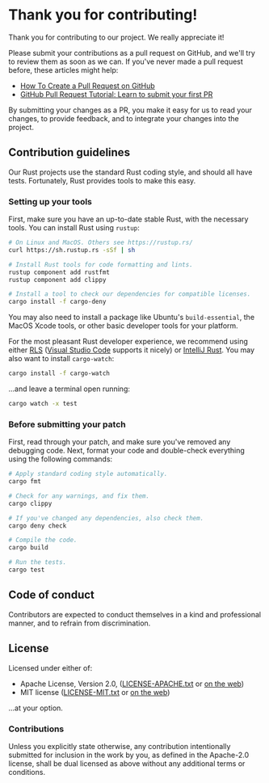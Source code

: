# Thank you for contributing!

Thank you for contributing to our project. We really appreciate it!

Please submit your contributions as a pull request on GitHub, and we'll try to review them as soon as we can. If you've never made a pull request before, these articles might help:

- [How To Create a Pull Request on GitHub](https://www.digitalocean.com/community/tutorials/how-to-create-a-pull-request-on-github)
- [GitHub Pull Request Tutorial: Learn to submit your first PR](https://www.thinkful.com/learn/github-pull-request-tutorial/#Time-to-Submit-Your-First-PR)

By submitting your changes as a PR, you make it easy for us to read your changes, to provide feedback, and to integrate your changes into the project.

## Contribution guidelines

Our Rust projects use the standard Rust coding style, and should all have tests. Fortunately, Rust provides tools to make this easy.

### Setting up your tools

First, make sure you have an up-to-date stable Rust, with the necessary tools. You can install Rust using `rustup`:

```sh
# On Linux and MacOS. Others see https://rustup.rs/
curl https://sh.rustup.rs -sSf | sh

# Install Rust tools for code formatting and lints.
rustup component add rustfmt
rustup component add clippy

# Install a tool to check our dependencies for compatible licenses.
cargo install -f cargo-deny
```

You may also need to install a package like Ubuntu's `build-essential`, the MacOS Xcode tools, or other basic developer tools for your platform.

For the most pleasant Rust developer experience, we recommend using either [RLS](https://github.com/rust-lang/rls) ([Visual Studio Code](https://code.visualstudio.com/) supports it nicely) or [IntelliJ Rust](https://intellij-rust.github.io/). You may also want to install `cargo-watch`:

```sh
cargo install -f cargo-watch
```

...and leave a terminal open running:

```sh
cargo watch -x test
```

### Before submitting your patch

First, read through your patch, and make sure you've removed any debugging code. Next, format your code and double-check everything using the following commands:

```sh
# Apply standard coding style automatically.
cargo fmt

# Check for any warnings, and fix them.
cargo clippy

# If you've changed any dependencies, also check them.
cargo deny check

# Compile the code.
cargo build

# Run the tests.
cargo test
```

## Code of conduct

Contributors are expected to conduct themselves in a kind and professional manner, and to refrain from discrimination.

## License

Licensed under either of:

- Apache License, Version 2.0, ([LICENSE-APACHE.txt](./LICENSE-APACHE.txt) or [on the web](http://www.apache.org/licenses/LICENSE-2.0))
- MIT license ([LICENSE-MIT.txt](./LICENSE-MIT.txt) or [on the web](http://opensource.org/licenses/MIT))

...at your option.

### Contributions

Unless you explicitly state otherwise, any contribution intentionally submitted for inclusion in the work by you, as defined in the Apache-2.0 license, shall be dual licensed as above without any additional terms or conditions.

